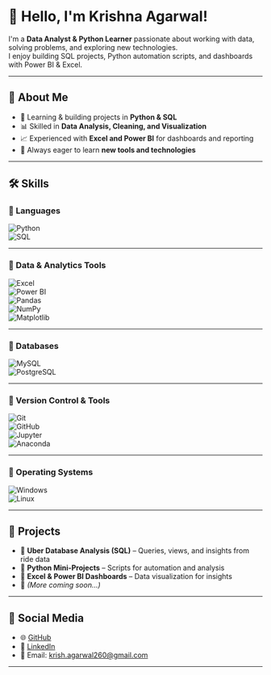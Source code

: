 # 👋 Hello, I'm Krishna Agarwal!  

I'm a **Data Analyst & Python Learner** passionate about working with data, solving problems, and exploring new technologies.  
I enjoy building SQL projects, Python automation scripts, and dashboards with Power BI & Excel.  

---

## 🚀 About Me  
- 🐍 Learning & building projects in **Python & SQL**  
- 📊 Skilled in **Data Analysis, Cleaning, and Visualization**  
- 📈 Experienced with **Excel and Power BI** for dashboards and reporting  
- 🌱 Always eager to learn **new tools and technologies**  

---

## 🛠️ Skills  

### 🔹 Languages  
![Python](https://img.shields.io/badge/Python-3776AB?style=for-the-badge&logo=python&logoColor=white)  
![SQL](https://img.shields.io/badge/SQL-336791?style=for-the-badge&logo=postgresql&logoColor=white)  
 
---

### 🔹 Data & Analytics Tools  
![Excel](https://img.shields.io/badge/Excel-217346?style=for-the-badge&logo=microsoft-excel&logoColor=white)  
![Power BI](https://img.shields.io/badge/PowerBI-F2C811?style=for-the-badge&logo=power-bi&logoColor=black)  
![Pandas](https://img.shields.io/badge/Pandas-150458?style=for-the-badge&logo=pandas&logoColor=white)  
![NumPy](https://img.shields.io/badge/Numpy-013243?style=for-the-badge&logo=numpy&logoColor=white)  
![Matplotlib](https://img.shields.io/badge/Matplotlib-005571?style=for-the-badge&logo=plotly&logoColor=white)  

---

### 🔹 Databases  
![MySQL](https://img.shields.io/badge/MySQL-4479A1?style=for-the-badge&logo=mysql&logoColor=white)  
![PostgreSQL](https://img.shields.io/badge/PostgreSQL-336791?style=for-the-badge&logo=postgresql&logoColor=white)  

---

### 🔹 Version Control & Tools  
![Git](https://img.shields.io/badge/Git-F05032?style=for-the-badge&logo=git&logoColor=white)  
![GitHub](https://img.shields.io/badge/GitHub-181717?style=for-the-badge&logo=github&logoColor=white)  
![Jupyter](https://img.shields.io/badge/Jupyter-F37626?style=for-the-badge&logo=jupyter&logoColor=white)  
![Anaconda](https://img.shields.io/badge/Anaconda-44A833?style=for-the-badge&logo=anaconda&logoColor=white)  

---

### 🔹 Operating Systems  
![Windows](https://img.shields.io/badge/Windows-0078D6?style=for-the-badge&logo=windows&logoColor=white)  
![Linux](https://img.shields.io/badge/Linux-FCC624?style=for-the-badge&logo=linux&logoColor=black)  

---

## 🌟 Projects  
- 🔹 **Uber Database Analysis (SQL)** – Queries, views, and insights from ride data  
- 🔹 **Python Mini-Projects** – Scripts for automation and analysis  
- 🔹 **Excel & Power BI Dashboards** – Data visualization for insights  
- 🔹 *(More coming soon...)*  

---

## 📡 Social Media  
- 🌐 [GitHub](https://github.com/krishagarwal260-spec)  
- 💼 [LinkedIn](https://www.linkedin.com/in/krishna-agarwal-610018231)  
- 📧 Email: krish.agarwal260@gmail.com 

---

